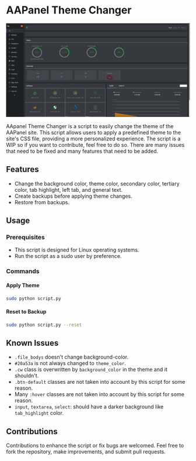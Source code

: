 # AAPanel Theme Changer

![Project Image](.github/aapanel-result.png)

AApanel Theme Changer is a script to easily change the theme of the AAPanel site. This script allows users to apply a predefined theme to the site's CSS file, providing a more personalized experience. The script is a WIP so if you want to contribute, feel free to do so. There are many issues that need to be fixed and many features that need to be added.

## Features

- Change the background color, theme color, secondary color, tertiary color, tab highlight, left tab, and general text.
- Create backups before applying theme changes.
- Restore from backups.

## Usage

### Prerequisites

- This script is designed for Linux operating systems.
- Run the script as a sudo user by preference.

### Commands

#### Apply Theme

```bash
sudo python script.py
```

#### Reset to Backup

```bash
sudo python script.py --reset
```

## Known Issues

- `.file_bodys` doesn't change background-color.
- `#20a53a` is not always changed to `theme_color`.
- `.cw` class is overwritten by `background_color` in the theme and it shouldn't.
- `.btn-default` classes are not taken into account by this script for some reason.
- Many `:hover` classes are not taken into account by this script for some reason.
- `input`, `textarea`, `select`: should have a darker background like `tab_highlight` color.

## Contributions

Contributions to enhance the script or fix bugs are welcomed. Feel free to fork the repository, make improvements, and submit pull requests.